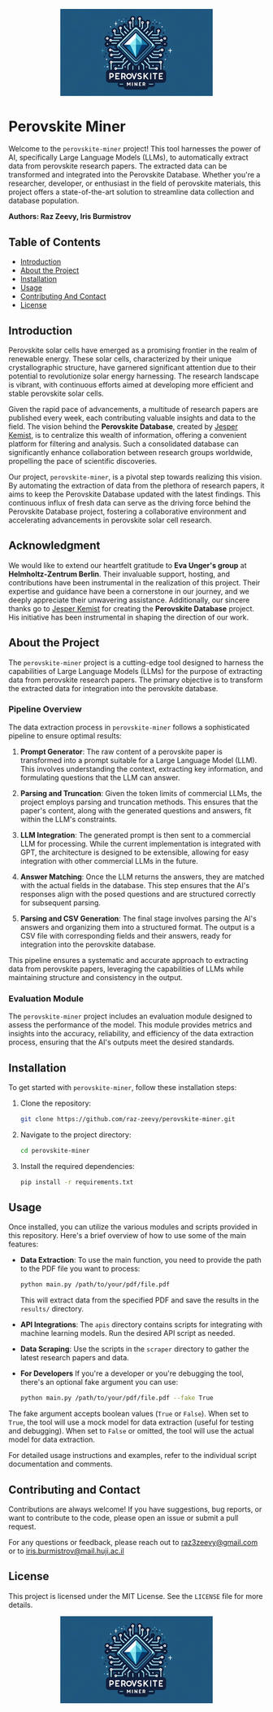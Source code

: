 <p align="center">
  <img src="./media/logo.png" alt="Perovskite Miner Logo" width="300"/>
</p>

# Perovskite Miner

Welcome to the `perovskite-miner` project! This tool harnesses the power of AI, specifically Large Language Models (LLMs), to automatically extract data from perovskite research papers. The extracted data can be transformed and integrated into the Perovskite Database. Whether you're a researcher, developer, or enthusiast in the field of perovskite materials, this project offers a state-of-the-art solution to streamline data collection and database population.

**Authors: Raz Zeevy, Iris Burmistrov**

## Table of Contents

- [Introduction](#introduction)
- [About the Project](#about-the-project)
- [Installation](#installation)
- [Usage](#usage)
- [Contributing And Contact](#contributing)
- [License](#license)

## Introduction

Perovskite solar cells have emerged as a promising frontier in the realm of renewable energy. These solar cells, characterized by their unique crystallographic structure, have garnered significant attention due to their potential to revolutionize solar energy harnessing. The research landscape is vibrant, with continuous efforts aimed at developing more efficient and stable perovskite solar cells.

Given the rapid pace of advancements, a multitude of research papers are published every week, each contributing valuable insights and data to the field. The vision behind the **Perovskite Database**, created by [Jesper Kemist](https://github.com/Jesperkemist/perovskitedatabase), is to centralize this wealth of information, offering a convenient platform for filtering and analysis. Such a consolidated database can significantly enhance collaboration between research groups worldwide, propelling the pace of scientific discoveries.

Our project, `perovskite-miner`, is a pivotal step towards realizing this vision. By automating the extraction of data from the plethora of research papers, it aims to keep the Perovskite Database updated with the latest findings. This continuous influx of fresh data can serve as the driving force behind the Perovskite Database project, fostering a collaborative environment and accelerating advancements in perovskite solar cell research.

## Acknowledgment
We would like to extend our heartfelt gratitude to **Eva Unger's group** at **Helmholtz-Zentrum Berlin**. Their invaluable support, hosting, and contributions have been instrumental in the realization of this project. Their expertise and guidance have been a cornerstone in our journey, and we deeply appreciate their unwavering assistance.
Additionally, our sincere thanks go to [Jesper Kemist](https://github.com/Jesperkemist) for creating the **Perovskite Database** project. His initiative has been instrumental in shaping the direction of our work.

## About the Project

The `perovskite-miner` project is a cutting-edge tool designed to harness the capabilities of Large Language Models (LLMs) for the purpose of extracting data from perovskite research papers. The primary objective is to transform the extracted data for integration into the perovskite database.

### Pipeline Overview

The data extraction process in `perovskite-miner` follows a sophisticated pipeline to ensure optimal results:

1. **Prompt Generator**: The raw content of a perovskite paper is transformed into a prompt suitable for a Large Language Model (LLM). This involves understanding the context, extracting key information, and formulating questions that the LLM can answer.

2. **Parsing and Truncation**: Given the token limits of commercial LLMs, the project employs parsing and truncation methods. This ensures that the paper's content, along with the generated questions and answers, fit within the LLM's constraints.

3. **LLM Integration**: The generated prompt is then sent to a commercial LLM for processing. While the current implementation is integrated with GPT, the architecture is designed to be extensible, allowing for easy integration with other commercial LLMs in the future.

4. **Answer Matching**: Once the LLM returns the answers, they are matched with the actual fields in the database. This step ensures that the AI's responses align with the posed questions and are structured correctly for subsequent parsing.

5. **Parsing and CSV Generation**: The final stage involves parsing the AI's answers and organizing them into a structured format. The output is a CSV file with corresponding fields and their answers, ready for integration into the perovskite database.

This pipeline ensures a systematic and accurate approach to extracting data from perovskite papers, leveraging the capabilities of LLMs while maintaining structure and consistency in the output.

### Evaluation Module

The `perovskite-miner` project includes an evaluation module designed to assess the performance of the model. This module provides metrics and insights into the accuracy, reliability, and efficiency of the data extraction process, ensuring that the AI's outputs meet the desired standards.

## Installation

To get started with `perovskite-miner`, follow these installation steps:

1. Clone the repository:
   ```bash
   git clone https://github.com/raz-zeevy/perovskite-miner.git
   ```

2. Navigate to the project directory:
   ```bash
   cd perovskite-miner
   ```

3. Install the required dependencies:
   ```bash
   pip install -r requirements.txt
   ```

## Usage

Once installed, you can utilize the various modules and scripts provided in this repository. Here's a brief overview of how to use some of the main features:

- **Data Extraction**:
 To use the main function, you need to provide the path to the PDF file you want to process:
  ```bash
  python main.py /path/to/your/pdf/file.pdf
  ```
  This will extract data from the specified PDF and save the results in the `results/` directory.

- **API Integrations**:
  The `apis` directory contains scripts for integrating with machine learning models. Run the desired API script as needed.

- **Data Scraping**:
  Use the scripts in the `scraper` directory to gather the latest research papers and data.

- **For Developers**
 If you're a developer or you're debugging the tool, there's an optional fake argument you can use:
  ```bash
  python main.py /path/to/your/pdf/file.pdf --fake True
  ```

 The fake argument accepts boolean values (`True` or `False`). When set to `True`, the tool will use a mock model for data extraction (useful for testing and debugging). When set to `False` or omitted, the tool will use the actual model for data extraction.

For detailed usage instructions and examples, refer to the individual script documentation and comments.

## Contributing and Contact

Contributions are always welcome! If you have suggestions, bug reports, or want to contribute to the code, please open an issue or submit a pull request.

For any questions or feedback, please reach out to raz3zeevy@gmail.com or to iris.burmistrov@mail.huji.ac.il 


## License

This project is licensed under the MIT License. See the `LICENSE` file for more details.


<p align="center">
  <img src="./media/logo.png" alt="Perovskite Miner Logo" width="300"/>
</p>
